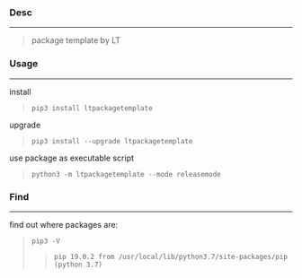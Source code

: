 
### Desc
---

> package template by LT


### Usage
---

install
> `pip3 install ltpackagetemplate`

upgrade
> `pip3 install --upgrade ltpackagetemplate`

use package as executable script
> `python3 -m ltpackagetemplate --mode releasemode`


### Find
---

find out where packages are:
> `pip3 -V`
>> `pip 19.0.2 from /usr/local/lib/python3.7/site-packages/pip (python 3.7)`
